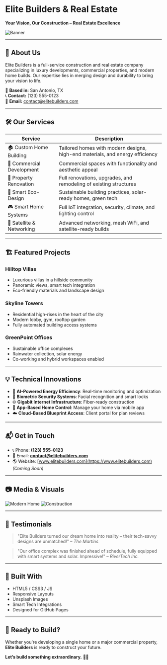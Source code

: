 # Elite Builders & Real Estate

**Your Vision, Our Construction – Real Estate Excellence**

![Banner](https://images.unsplash.com/photo-1570129477492-45c003edd2be)

---

## 🚀 About Us
Elite Builders is a full-service construction and real estate company specializing in luxury developments, commercial properties, and modern home builds. Our expertise lies in merging design and durability to bring your vision to life.

📍 **Based in:** San Antonio, TX  
📞 **Contact:** (123) 555-0123  
📧 **Email:** contact@elitebuilders.com

---

## 🛠️ Our Services

| Service                | Description                                                                 |
|------------------------|-----------------------------------------------------------------------------|
| 🏠 Custom Home Building | Tailored homes with modern designs, high-end materials, and energy efficiency |
| 🏢 Commercial Development | Commercial spaces with functionality and aesthetic appeal                   |
| 🔧 Property Renovation   | Full renovations, upgrades, and remodeling of existing structures            |
| 🌱 Smart Eco-Design      | Sustainable building practices, solar-ready homes, green tech               |
| 🎮 Smart Home Systems    | Full IoT integration, security, climate, and lighting control               |
| 📡 Satellite & Networking | Advanced networking, mesh WiFi, and satellite-ready builds                  |

---

## 🏗️ Featured Projects

### Hilltop Villas
- Luxurious villas in a hillside community
- Panoramic views, smart tech integration
- Eco-friendly materials and landscape design

### Skyline Towers
- Residential high-rises in the heart of the city
- Modern lobby, gym, rooftop garden
- Fully automated building access systems

### GreenPoint Offices
- Sustainable office complexes
- Rainwater collection, solar energy
- Co-working and hybrid workspaces enabled

---

## 💡 Technical Innovations
- 🧠 **AI-Powered Energy Efficiency**: Real-time monitoring and optimization
- 🔐 **Biometric Security Systems**: Facial recognition and smart locks
- 🌐 **Gigabit Internet Infrastructure**: Fiber-ready construction
- 📱 **App-Based Home Control**: Manage your home via mobile app
- ☁️ **Cloud-Based Blueprint Access**: Client portal for plan reviews

---

## 📬 Get in Touch
- 📞 Phone: **(123) 555-0123**
- 📧 Email: **contact@elitebuilders.com**
- 🌎 Website: [www.elitebuilders.com](https://www.elitebuilders.com) *(Coming Soon)*

---

## 📷 Media & Visuals
![Modern Home](https://images.unsplash.com/photo-1600607681836-6ec2eaf53f5f)
![Construction](https://images.unsplash.com/photo-1599423300746-b62533397364)

---

## 📣 Testimonials
> "Elite Builders turned our dream home into reality – their tech-savvy designs are unmatched!" – *The Martins*

> "Our office complex was finished ahead of schedule, fully equipped with smart systems and solar. Impressive!" – *RiverTech Inc.*

---

## 🧱 Built With
- HTML5 / CSS3 / JS
- Responsive Layouts
- Unsplash Images
- Smart Tech Integrations
- Designed for GitHub Pages

---

## 🏁 Ready to Build?
Whether you're developing a single home or a major commercial property, **Elite Builders** is ready to construct your future.

**Let’s build something extraordinary.** 💼🧱
